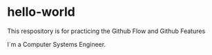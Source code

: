 # hello-world
This respository is for practicing the Github Flow and Github Features

I´m a Computer Systems Engineer.

